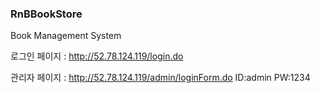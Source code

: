 ### RnBBookStore
Book Management System

로그인 페이지 : http://52.78.124.119/login.do


관리자 페이지 : http://52.78.124.119/admin/loginForm.do   ID:admin  PW:1234

